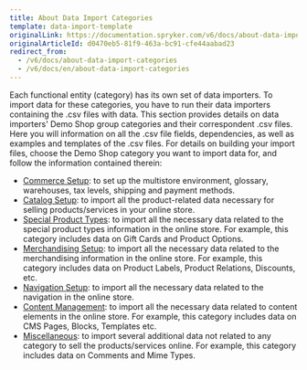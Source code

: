 ```yaml
---
title: About Data Import Categories
template: data-import-template
originalLink: https://documentation.spryker.com/v6/docs/about-data-import-categories
originalArticleId: d0470eb5-81f9-463a-bc91-cfe44aabad23
redirect_from:
  - /v6/docs/about-data-import-categories
  - /v6/docs/en/about-data-import-categories
---
```


Each functional entity (category) has its own set of data importers. To import data for these categories, you have to run their data importers containing the .csv files with data. 
This section provides details on data importers' Demo Shop group categories and their correspondent .csv files. Here you will information on all the .csv file fields, dependencies, as well as examples and templates of the .csv files.
For details on building your import files, choose the Demo Shop category you want to import data for, and follow the information contained therein:

* [Commerce Setup](/docs/scos/dev/data-import/{{page.version}}/data-import-categories/commerce-setup/commerce-setup.html): to set up the multistore environment, glossary, warehouses, tax levels, shipping and payment methods.
* [Catalog Setup](/docs/scos/dev/data-import/{{page.version}}/data-import-categories/catalog-setup/catalog-setup.html): to import all the product-related data necessary for selling products/services in your online store.
* [Special Product Types](/docs/scos/dev/data-import/{{page.version}}/data-import-categories/special-product-types/special-product-types.html): to import all the necessary data related to the special product types information in the online store. For example, this category includes data on Gift Cards and Product Options.
* [Merchandising Setup](/docs/scos/dev/data-import/{{page.version}}/data-import-categories/merchandising-setup/merchandising-setup.html): to import all the necessary data related to the merchandising information in the online store. For example, this category includes data on Product Labels, Product Relations, Discounts, etc.
* [Navigation Setup](/docs/scos/dev/data-import/{{page.version}}/data-import-categories/navigation-setup/navigation-setup.html): to import all the necessary data related to the navigation in the online store.
* [Content Management](/docs/scos/dev/data-import/{{page.version}}/data-import-categories/content-management/content-management.html):  to import all the necessary data related to content elements in the online store.  For example, this category includes data on CMS Pages, Blocks, Templates etc.
* [Miscellaneous](/docs/scos/dev/data-import/{{page.version}}/data-import-categories/miscellaneous/miscellaneous.html): to import several additional data not related to any category to sell the products/services online. For example, this category includes data on Comments and Mime Types.
